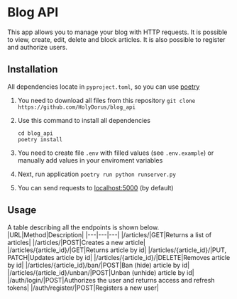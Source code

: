 # Blog API
This app allows you to manage your blog with HTTP requests. It is possible to view, create, edit, delete and block articles. It is also possible to register and authorize users.

## Installation
All dependencies locate in `pyproject.toml`, so you can use [poetry](https://github.com/python-poetry/poetry)
1. You need to download all files from this repository
`git clone https://github.com/HolyDorus/blog_api`

2. Use this command to install all dependencies
    ```
    cd blog_api
    poetry install
    ```

3. You need to create file `.env`  with filled values (see `.env.example`) or manually add values in your enviroment variables

4. Next, run application
`poetry run python runserver.py`

5. You can send requests to [localhost:5000](http://localhost:5000) (by default)

## Usage
A table describing all the endpoints is shown below.
|URL|Method|Description|
|---|---|---|
|/articles/|GET|Returns a list of articles|
|/articles/|POST|Creates a new article|
|/articles/{article_id}/|GET|Returns article by id|
|/articles/{article_id}/|PUT, PATCH|Updates article by id|
|/articles/{article_id}/|DELETE|Removes article by id|
|/articles/{article_id}/ban/|POST|Ban (hide) article by id|
|/articles/{article_id}/unban/|POST|Unban (unhide) article by id|
|/auth/login/|POST|Authorizes the user and returns access and refresh tokens|
|/auth/register/|POST|Registers a new user|
